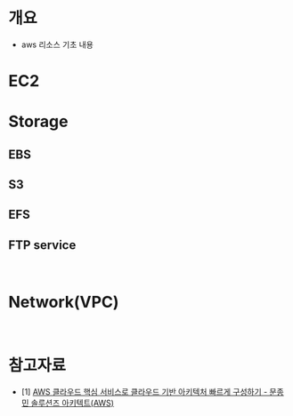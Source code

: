 # 개요
* aws 리소스 기초 내용

# EC2

# Storage
## EBS
## S3
## EFS
## FTP service

<br>

# Network(VPC)

<br>

# 참고자료
* [1] [AWS 클라우드 핵심 서비스로 클라우드 기반 아키텍처 빠르게 구성하기 - 문종민 솔루션즈 아키텍트(AWS)](https://youtu.be/1zzBgCRDqeo)